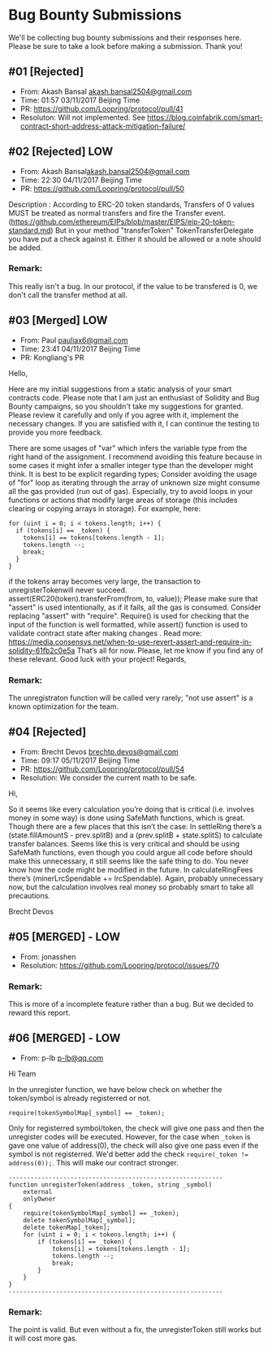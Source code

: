 # Bug Bounty Submissions

We'll be collecting bug bounty submissions and their responses here. Please be sure to take a look before making a submission. Thank you!

## #01 [Rejected]

- From: Akash Bansal <akash.bansal2504@gmail.com>
- Time: 01:57 03/11/2017 Beijing Time
- PR: https://github.com/Loopring/protocol/pull/41
- Resoluton: Will not implemented. See https://blog.coinfabrik.com/smart-contract-short-address-attack-mitigation-failure/

## #02 [Rejected] LOW

- From: Akash Bansal<akash.bansal2504@gmail.com>
- Time: 22:30 04/11/2017 Beijing Time
- PR: https://github.com/Loopring/protocol/pull/50

Description : According to ERC-20 token standards, 
Transfers of 0 values MUST be treated as normal transfers and fire the Transfer event.
(https://github.com/ethereum/EIPs/blob/master/EIPS/eip-20-token-standard.md)
But in your method "transferToken" TokenTransferDelegate you have put a check against it. Either it should be allowed or a note should be added.

### Remark:
This really isn't a bug. In our protocol, if the value to be transfered is 0, we don't call the transfer method at all. 

## #03 [Merged] LOW

- From: Paul <pauliax6@gmail.com>
- Time: 23:41 04/11/2017 Beijing Time
- PR: Kongliang's PR

Hello,

Here are my initial suggestions from a static analysis of your smart contracts code. Please note that I am just an enthusiast of Solidity and Bug Bounty campaigns, so you shouldn't take my suggestions for granted. Please review it carefully and only if you agree with it, implement the necessary changes. If you are satisfied with it, I can continue the testing to provide you more feedback.

There are some usages of "var" which infers the variable type from the right hand of the assignment. I recommend avoiding this feature because in some cases it might infer a smaller integer type than the developer might think. It is best to be explicit regarding types;
Consider avoiding the usage of "for" loop as iterating through the array of unknown size might consume all the gas provided (run out of gas). Especially, try to avoid loops in your functions or actions that modify large areas of storage (this includes clearing or copying arrays in storage). For example, here:
  
    for (uint i = 0; i < tokens.length; i++) {
      if (tokens[i] == _token) {
        tokens[i] == tokens[tokens.length - 1];
        tokens.length --;
        break;
      }
    } 

if the tokens array becomes very large, the transaction to unregisterTokenwill never succeed.
assert(ERC20(token).transferFrom(from, to, value));
Please make sure that "assert" is used intentionally, as if it fails, all the gas is consumed. Consider replacing "assert" with "require". Require() is used for checking that the input of the function is well formatted, while assert() function is used to validate contract state after making changes . Read more: https://media.consensys.net/when-to-use-revert-assert-and-require-in-solidity-61fb2c0e5a
That’s all for now. Please, let me know if you find any of these relevant. Good luck with your project!
Regards,

### Remark:
The unregistraton function will be called very rarely; "not use assert" is a known optimization for the team.

## #04 [Rejected]

- From: Brecht Devos <brechtp.devos@gmail.com>
- Time: 09:17 05/11/2017 Beijing Time
- PR: https://github.com/Loopring/protocol/pull/54
- Resolution: We consider the current math to be safe.
 
Hi,
 
So it seems like every calculation you’re doing that is critical (i.e. involves money in some way) is done using SafeMath functions, which is great. Though there are a few places that this isn’t the case:
In settleRing there’s a (state.fillAmountS - prev.splitB) and a (prev.splitB + state.splitS) to calculate transfer balances. Seems like this is very critical and should be using SafeMath functions, even though you could argue all code before should make this unnecessary, it still seems like the safe thing to do. You never know how the code might be modified in the future.
In calculateRingFees there’s (minerLrcSpendable += lrcSpendable). Again, probably unnecessary now, but the calculation involves real money so probably smart to take all precautions.
 
 
Brecht Devos

## #05 [MERGED] - LOW

- From: jonasshen
- Resolution: https://github.com/Loopring/protocol/issues/70

### Remark:
This is more of a incomplete feature rather than a bug. But we decided to reward this report.


## #06 [MERGED] - LOW

- From: p-lb <p-lb@qq.com>

Hi Team

In the unregister function, we have below check on whether the token/symbol is already registerred or not.

    require(tokenSymbolMap[_symbol] == _token);

Only for registerred symbol/token, the check will give one pass and then the unregister codes will be executed.
However, for the case when `_token` is gave one value of address(0),
the check will also give one pass even if the symbol is not registerred.
We'd better add the check `require(_token != address(0));`. This will make our contract stronger.

```
-----------------------------------------------------------
function unregisterToken(address _token, string _symbol)
    external
    onlyOwner
{
    require(tokenSymbolMap[_symbol] == _token);
    delete tokenSymbolMap[_symbol];
    delete tokenMap[_token];
    for (uint i = 0; i < tokens.length; i++) {
        if (tokens[i] == _token) {
            tokens[i] = tokens[tokens.length - 1];
            tokens.length --;
            break;
        }
    }
}
-----------------------------------------------------------
```

### Remark:
The point is valid. But even without a fix, the unregisterToken still works but it will cost more gas.
